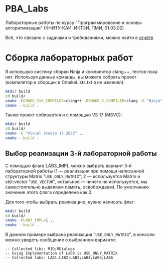 # PBA_Labs
Лабораторные работы по курсу "Программирование и основы алгоритмизации" (КНИТУ-КАИ, ИКТЗИ, ПМИ, 01.03.02)

Всё, что связано с задачами и требованиями, можно найти в [отчёте](Report.pdf)
# Сборка лабораторных работ
Я использую систему сборки Ninja и компилятор clang++, тестов пока нет.
Используя данные команды, вы можете собрать проект (компилятор и сборщик в CmakeLists.txt я не изменял):
```sh
mkdir build
cd build/
cmake -DCMAKE_CXX_COMPILER=clang++ -DCMAKE_C_COMPILER=clang -G "Ninja" ..
cmake --build .
```
Также проект собирается и с помощью VS 17 (MSVC):
```sh
mkdir build
cd build/
cmake -G "Visual Studio 17 2022" ..
cmake --build . 
```
## Выбор реализации 3-й лабораторной работы
С помощью флага LAB3_IMPL можно выбрать вариант 3-й лабораторной работы (1 — реализация при помощи написанной структуры Matrix "`USE_ONLY_MATRIX`", 2 — используется Matrix и std::vector "`USE_VECTOR`", остальное — ничего не используется, мы самостоятельно выделяем память, освобождаем). По умолчанию значение этого флага определено как 0.

Для того чтобы выбрать реализацию, нужно написать флаг:
```sh
mkdir build
cd build/
cmake -DLAB3_IMPL=1 ..
cmake --build .
```
В данном примере выбрана реализация "`USE_ONLY_MATRIX`", в консоли можно увидеть сообщение о выбранном варианте:
```
-- Collected libs: MIO;MDialogs
-- Using Implementation of Lab3 is USE_ONLY_MATRIX
-- Collected labs: LAB1;LAB2;LAB3;LAB4;LAB5;LAB6
```